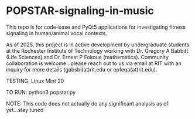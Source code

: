 # POPSTAR-signaling-in-music

This repo is for code-base and PyQt5 applications for investigating fitness signaling in human/animal vocal contexts.

As of 2025, this project is in active development by undergraduate students at the Rochester Institute of Technology working with Dr. Gregory A Babbitt (Life Sciences) and Dr. Ernest P Fokoue (mathematics). Community collaboration is welcome...please reach out to us via email at RIT with an inquiry for more details (gabsbi(at)rit.edu or epfeqa(at)rit.edu).

TESTING: Linux Mint 20

TO RUN: python3 popstar.py 

NOTE: This code does not actually do any significant analysis as of yet...stay tuned
